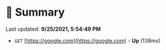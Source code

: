# 📖 Summary
Last updated: **9/25/2021, 5:54:49 PM**

- `GET` [https://google.com](https://google.com) - **Up** (138ms)
